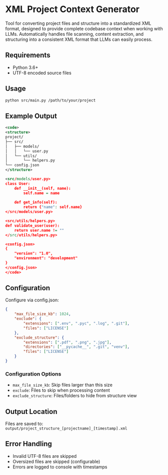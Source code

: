 # XML Project Context Generator

Tool for converting project files and structure into a standardized XML format, designed to provide complete codebase context when working with LLMs. Automatically handles file scanning, content extraction, and structuring into a consistent XML format that LLMs can easily process.

## Requirements
- Python 3.6+
- UTF-8 encoded source files

## Usage
```bash
python src/main.py /path/to/your/project
```

## Example Output
```xml
<code>
<structure>
project/
├── src/
│   ├── models/
│   │   └── user.py
│   └── utils/
│       └── helpers.py
└── config.json
</structure>

<src/models/user.py>
class User:
    def __init__(self, name):
        self.name = name
        
    def get_info(self):
        return {"name": self.name}
</src/models/user.py>

<src/utils/helpers.py>
def validate_user(user):
    return user.name != ""
</src/utils/helpers.py>

<config.json>
{
    "version": "1.0",
    "environment": "development"
}
</config.json>
</code>
```

## Configuration
Configure via config.json:
```json
{
    "max_file_size_kb": 1024,
    "exclude": {
        "extensions": [".env", ".pyc", ".log", ".git"],
        "files": ["LICENSE"]
    },
    "exclude_structure": {
        "extensions": [".pdf", ".png", ".jpg"],
        "directories": ["__pycache__", ".git", "venv"],
        "files": ["LICENSE"]
    }
}
```

### Configuration Options
- `max_file_size_kb`: Skip files larger than this size
- `exclude`: Files to skip when processing content
- `exclude_structure`: Files/folders to hide from structure view

## Output Location
Files are saved to: `output/project_structure_[projectname]_[timestamp].xml`

## Error Handling
- Invalid UTF-8 files are skipped
- Oversized files are skipped (configurable)
- Errors are logged to console with timestamps